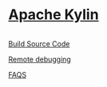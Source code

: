 
[Apache Kylin](https://kylin.apache.org)
========================================

```
```

[Build Source Code]("BUILD.md")

[Remote debugging]("REMOTE-DEBUT.md")

[FAQS]("UPGRADE.md")